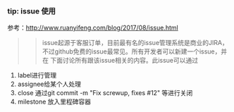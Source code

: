 ### tip: issue 使用
参考：http://www.ruanyifeng.com/blog/2017/08/issue.html
>>issue起源于客服订单，目前最有名的issue管理系统是商业的JIRA，不过github免费的issue最常见。所有开发者可以新建一个issue，并在
下面讨论所有跟该issue相关的内容。此issue可以通过
1. label进行管理 
2. assignee给某个人处理  
3. close 通过git commit -m "Fix screwup, fixes #12" 等进行关闭
4. milestone 放入里程碑容器